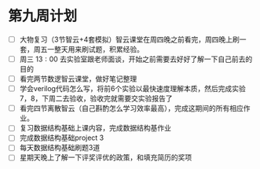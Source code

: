 
# 第九周计划
- [ ]  大物复习（3节智云+4套模拟）智云课堂在周四晚之前看完，周四晚上刷一套，周五一整天用来刷试题，积累经验。
- [ ]  周三 $13:00$ 去实验室跟老师面谈，开始之前需要去好好了解一下自己前去的目的
- [ ]  看完两节数逻智云课堂，做好笔记整理
- [ ]  学会verilog代码怎么写，将前6个实验以最快速度理解本质，然后完成实验7，8，下周二去验收，验收完就需要交实验报告了
- [ ]  看完四节离散智云（自己斟酌怎么学习效率最高），完成这期间的所有相应作业。
- [ ]  复习数据结构基础上课内容，完成数据结构基作业
- [ ]  完成数据结构基础project 3
- [ ]  每天数据结构基础刷题3道
- [ ]  星期天晚上了解一下评奖评优的政策，和填充简历的奖项
